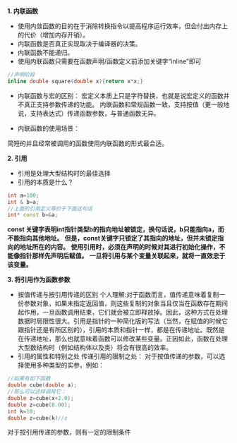**1. 内联函数**

- 使用内敛函数的目的在于消除转换指令以提高程序运行效率，但会付出内存上的代价（增加内存开销）。
- 内联函数是否真正实现取决于编译器的决策。
- 内联函数不能递归。
- 使用内联函数只需要在函数声明/函数定义前添加关键字“inline”即可
```c++
//声明阶段
inline double square(double x){return x*x;}
```

- 内联函数与宏的区别：
宏定义本质上只是字符替换，也就是说宏定义的函数并不真正支持参数传递的功能。
内联函数和常规函数一致，支持按值（更一般地说，支持表达式）传递函数参数，与普通函数无异。

- 内联函数的使用场景：

简短的并且经常被调用的函数使用内联函数的形式最合适。

**2. 引用**
- 引用是处理大型结构时的最佳选择
- 引用的本质是什么？
```C++
int a=100;
int & b=a;
//上面的引用定义等价于下面这句话
int* const b=&a;
```
**const 关键字表明int指针类型b的指向地址被锁定，换句话说，b只能指向a，而不能指向其他地址。**
**但是，const关键字只锁定了其指向的地址，但并未锁定指向的地址所在的内容。**
**使用引用时，必须在声明的时候对其进行初始化操作，不能像指针那样先声明后赋值。**
**一旦将引用与某个变量关联起来，就将一直效忠于该变量。**


**3. 将引用作为函数参数**
- 按值传递与按引用传递的区别
个人理解:对于函数而言，值传递意味着复制一份参数对象，如果未指定返回值，则这些复制的对象当且仅当在函数存在期间起作用，一旦函数调用结束，它们就会被立即释放掉。因此，这种方式在处理数据时局限性很大。引用是指针的一种简化版的写法（当然，在赋值的时候它跟指针还是有所区别的），引用的本质和指针一样，都是在传递地址。既然是在传递地址，那么也就意味着函数可以修改某些变量。正因如此，函数在处理大型数结构时（例如结构体以及类）将会有很高的效率。
- 引用的属性和特别之处
传递引用的限制之处：
对于按值传递的参数，可以选择使用多种类型的实参，例如：
```C++
//如果有如下函数
double cube(double a);
//那么可以这样调用它：
double z=cube(x+2.0);
double z=cube(8.00);
int k=10;
double z=cube(k)//z
```

对于按引用传递的参数，则有一定的限制条件


